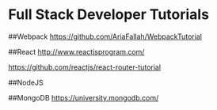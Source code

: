 # Full Stack Developer Tutorials

##Webpack
https://github.com/AriaFallah/WebpackTutorial

##React
http://www.reactjsprogram.com/

https://github.com/reactjs/react-router-tutorial

##NodeJS

##MongoDB
https://university.mongodb.com/
